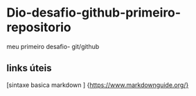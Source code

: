 # Dio-desafio-github-primeiro-repositorio
meu primeiro desafio- git/github
## links  úteis 
[sintaxe  basica  markdown ] {https://www.markdownguide.org/}
